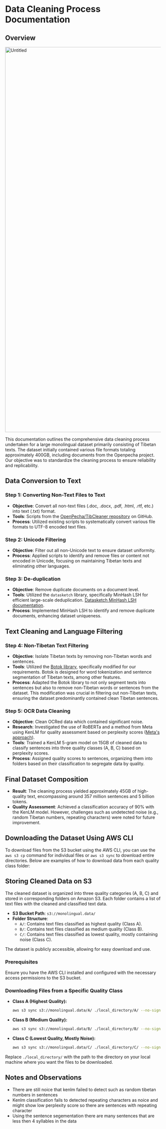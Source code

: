 # Data Cleaning Process Documentation

## Overview
<img width="1248" alt="Untitled" src="https://github.com/OpenPecha/Monolingual-Bo-data/assets/72848416/e63bc7b5-41b3-4d78-b8e5-463b1c9a5443">

This documentation outlines the comprehensive data cleaning process undertaken for a large monolingual dataset primarily consisting of Tibetan texts. The dataset initially contained various file formats totaling approximately 400GB, including documents from the Openpecha project. Our objective was to standardize the cleaning process to ensure reliability and replicability.

## Data Conversion to Text

### Step 1: Converting Non-Text Files to Text

- **Objective**: Convert all non-text files (.doc, .docx, .pdf, .html, .rtf, etc.) into text (.txt) format.
- **Tools**: Scripts from the [OpenPecha/TibCleaner repository](https://github.com/OpenPecha/TibCleaner/tree/main/src/tibcleaner) on GitHub.
- **Process**: Utilized existing scripts to systematically convert various file formats to UTF-8 encoded text files.

### Step 2: Unicode Filtering

- **Objective**: Filter out all non-Unicode text to ensure dataset uniformity.
- **Process**: Applied scripts to identify and remove files or content not encoded in Unicode, focusing on maintaining Tibetan texts and eliminating other languages.

### Step 3: De-duplication

- **Objective**: Remove duplicate documents on a document level.
- **Tools**: Utilized the `datasketch` library, specifically MinHash LSH for efficient large-scale deduplication. [Datasketch MinHash LSH documentation](https://ekzhu.com/datasketch/lsh.html#minhash-lsh).
- **Process**: Implemented MinHash LSH to identify and remove duplicate documents, enhancing dataset uniqueness.

## Text Cleaning and Language Filtering

### Step 4: Non-Tibetan Text Filtering

- **Objective**: Isolate Tibetan texts by removing non-Tibetan words and sentences.
- **Tools**: Utilized the [Botok library](https://github.com/OpenPecha/Botok), specifically modified for our requirements. Botok is designed for word tokenization and sentence segmentation of Tibetan texts, among other features.
- **Process**: Adapted the Botok library to not only segment texts into sentences but also to remove non-Tibetan words or sentences from the dataset. This modification was crucial in filtering out non-Tibetan texts, ensuring the dataset predominantly contained clean Tibetan sentences.

### Step 5: OCR Data Cleaning

- **Objective**: Clean OCRed data which contained significant noise.
- **Research**: Investigated the use of RoBERTa and a method from Meta using KenLM for quality assessment based on perplexity scores ([Meta's approach](https://arxiv.org/pdf/1911.00359.pdf)).
- **Tools**: Trained a KenLM 5-gram model on 15GB of cleaned data to classify sentences into three quality classes (A, B, C) based on perplexity scores.
- **Process**: Assigned quality scores to sentences, organizing them into folders based on their classification to segregate data by quality.

## Final Dataset Composition

- **Result**: The cleaning process yielded approximately 45GB of high-quality text, encompassing around 357 million sentences and 5 billion tokens.
- **Quality Assessment**: Achieved a classification accuracy of 90% with the KenLM model. However, challenges such as undetected noise (e.g., random Tibetan numbers, repeating characters) were noted for future improvement.
## Downloading the Dataset Using AWS CLI

To download files from the S3 bucket using the AWS CLI, you can use the `aws s3 cp` command for individual files or `aws s3 sync` to download entire directories. Below are examples of how to download data from each quality class folder:
## Storing Cleaned Data on S3

The cleaned dataset is organized into three quality categories (A, B, C) and stored in corresponding folders on Amazon S3. Each folder contains a list of text files with the cleaned and classified text data.

- **S3 Bucket Path**: `s3://monolingual.data/`
- **Folder Structure**:
  - `A/`: Contains text files classified as highest quality (Class A).
  - `B/`: Contains text files classified as medium quality (Class B).
  - `C/`: Contains text files classified as lowest quality, mostly containing noise (Class C).

The dataset is publicly accessible, allowing for easy download and use.

### Prerequisites
Ensure you have the AWS CLI installed and configured with the necessary access permissions to the S3 bucket.

### Downloading Files from a Specific Quality Class

- **Class A (Highest Quality):**
  ```sh
  aws s3 sync s3://monolingual.data/A/ ./local_directory/A/ --no-sign-request
  ```

- **Class B (Medium Quality):**
  ```sh
  aws s3 sync s3://monolingual.data/B/ ./local_directory/B/ --no-sign-request
  ```

- **Class C (Lowest Quality, Mostly Noise):**
  ```sh
  aws s3 sync s3://monolingual.data/C/ ./local_directory/C/ --no-sign-request
  ```

Replace `./local_directory/` with the path to the directory on your local machine where you want the files to be downloaded.

## Notes and Observations

- There are still noice that kenlm failed to detect such as random tibetan numbers in sentences 
- Kenlm classification fails to detected repeating characters as noice and might show low perplexity score so there are sentences with repeating character
- Using the sentence segementation there are many sentences that are less then 4 syllables in the data 


